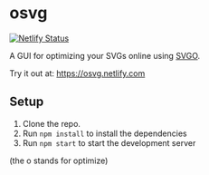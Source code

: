 # osvg

[![Netlify Status](https://api.netlify.com/api/v1/badges/c373035d-35a7-4991-a8cd-8773860b675d/deploy-status)](https://app.netlify.com/sites/osvg/deploys)

A GUI for optimizing your SVGs online using [SVGO](https://github.com/svg/svgo).

Try it out at: https://osvg.netlify.com

## Setup

1. Clone the repo.
2. Run `npm install` to install the dependencies
3. Run `npm start` to start the development server

(the o stands for optimize)
